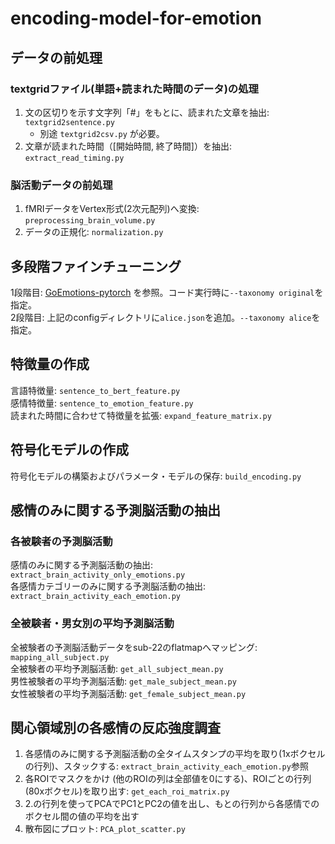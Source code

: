 # encoding-model-for-emotion
## データの前処理
### textgridファイル(単語+読まれた時間のデータ)の処理
1. 文の区切りを示す文字列「#」をもとに、読まれた文章を抽出: `textgrid2sentence.py`
    - 別途 `textgrid2csv.py` が必要。
2. 文章が読まれた時間（[開始時間, 終了時間]）を抽出: `extract_read_timing.py`  
### 脳活動データの前処理
1. fMRIデータをVertex形式(2次元配列)へ変換: `preprocessing_brain_volume.py`
2. データの正規化: `normalization.py`
## 多段階ファインチューニング
1段階目: [GoEmotions-pytorch](https://github.com/monologg/GoEmotions-pytorch) を参照。コード実行時に`--taxonomy original`を指定。  
2段階目: 上記のconfigディレクトリに`alice.json`を追加。`--taxonomy alice`を指定。
## 特徴量の作成
言語特徴量: `sentence_to_bert_feature.py`  
感情特徴量: `sentence_to_emotion_feature.py`  
読まれた時間に合わせて特徴量を拡張: `expand_feature_matrix.py`  
## 符号化モデルの作成
符号化モデルの構築およびパラメータ・モデルの保存: `build_encoding.py`
## 感情のみに関する予測脳活動の抽出
### 各被験者の予測脳活動
感情のみに関する予測脳活動の抽出: `extract_brain_activity_only_emotions.py`  
各感情カテゴリーのみに関する予測脳活動の抽出: `extract_brain_activity_each_emotion.py`  
### 全被験者・男女別の平均予測脳活動
全被験者の予測脳活動データをsub-22のflatmapへマッピング: `mapping_all_subject.py`  
全被験者の平均予測脳活動: `get_all_subject_mean.py`  
男性被験者の平均予測脳活動: `get_male_subject_mean.py`  
女性被験者の平均予測脳活動: `get_female_subject_mean.py`  
## 関心領域別の各感情の反応強度調査
1. 各感情のみに関する予測脳活動の全タイムスタンプの平均を取り(1xボクセルの行列)、スタックする: `extract_brain_activity_each_emotion.py`参照
2. 各ROIでマスクをかけ (他のROIの列は全部値を0にする)、ROIごとの行列 (80xボクセル)を取り出す: `get_each_roi_matrix.py`
3. 2.の行列を使ってPCAでPC1とPC2の値を出し、もとの行列から各感情でのボクセル間の値の平均を出す
4. 散布図にプロット: `PCA_plot_scatter.py`  
